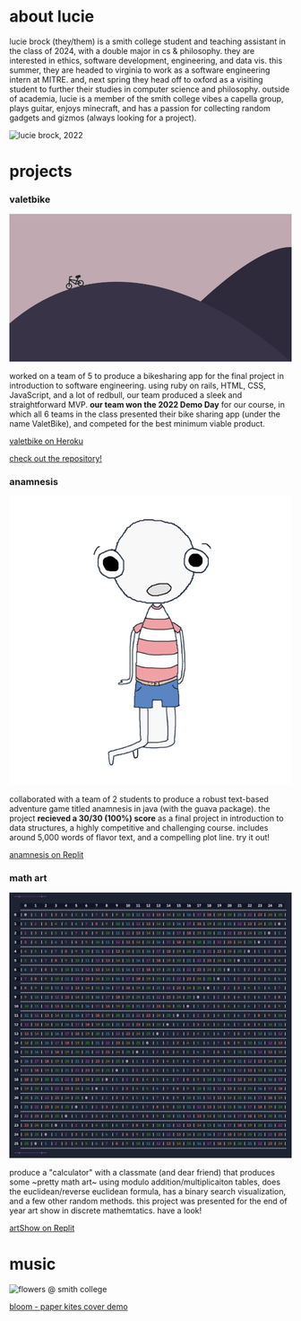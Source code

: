 # about lucie

lucie brock (they/them) is a smith college student and teaching assistant in the class of 2024, with a double major in cs & philosophy. 
they are interested in ethics, software development, engineering, and data vis. this summer, they are headed to virginia to work as a software engineering intern at MITRE. and, next spring they head off to oxford as a visiting student to further their studies in computer science and philosophy.
outside of academia, lucie is a member of the smith college vibes a capella group, plays guitar, enjoys minecraft, and has a passion for collecting random gadgets and gizmos (always looking for a project).

![lucie brock, 2022](images/m.png)

# projects

### valetbike
![valetbike theme](images/bg.png)

worked on a team of 5 to produce a bikesharing app for the final project in introduction to software engineering. using ruby on rails, HTML, CSS, JavaScript, and a lot of redbull, our team produced a sleek and straightforward MVP. **our team won the 2022 Demo Day** for our course, in which all 6 teams in the class presented their bike sharing app (under the name ValetBike), and competed for the best minimum viable product. 

[valetbike on Heroku](https://valetbike-kales.herokuapp.com/)

[check out the repository!](https://github.com/epartakki/valetbike)

### anamnesis
![the player character](images/little_ghost2.png)

collaborated with a team of 2 students to produce a robust text-based adventure game titled anamnesis in java (with the guava package). the project **recieved a 30/30 (100%) score** as a final project in introduction to data structures, a highly competitive and challenging course. includes around 5,000 words of flavor text, and a compelling plot line. try it out!

[anamnesis on Replit](https://replit.com/@alinemarrap/Anamnesis)

### math art
![mod26 table](images/mod25.png)

produce a "calculator" with a classmate (and dear friend) that produces some ~pretty math art~ using modulo addition/multiplicaiton tables, does the euclidean/reverse euclidean formula, has a binary search visualization, and a few other random methods. this project was presented for the end of year art show in discrete mathemtatics. have a look!

[artShow on Replit](https://replit.com/@alinemarrap/Anamnesis)

# music
![flowers @ smith college](images/flowerss.png)

[bloom - paper kites cover demo](https://soundcloud.com/user-799120184/bloom_demo?utm_source=clipboard&utm_medium=text&utm_campaign=social_sharing)